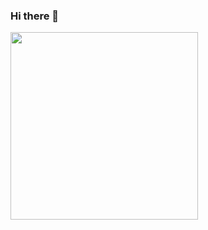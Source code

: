 ### Hi there 👋

<div id="badges">
  <img src="https://komarev.com/ghpvc/?username=Cyber-SW&style=flat-square&color=blue" alt=""/>
</div>

<img src="https://media3.giphy.com/media/L3bj6t3opdeNddYCyl/giphy.gif" width="300px"/>

<!--
**Cyber-SW/Cyber-SW** is a ✨ _special_ ✨ repository because its `README.md` (this file) appears on your GitHub profile.

Here are some ideas to get you started:

- 🔭 I’m currently working on ...
- 🌱 I’m currently learning ...
- 👯 I’m looking to collaborate on ...
- 🤔 I’m looking for help with ...
- 💬 Ask me about ...
- 📫 How to reach me: ...
- ⚡ Fun fact: ...
-->

